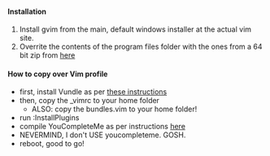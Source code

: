 #### Installation
1) Install gvim from the main, default windows installer at the actual vim site.
2) Overrite the contents of the program files folder with the ones from a 64 bit zip from [here](
https://bitbucket.org/Alexander-Shukaev/vim-for-windows )

#### How to copy over Vim profile

- first, install Vundle as per [these instructions](https://github.com/VundleVim/Vundle.vim/wiki/Vundle-for-Windows)
- then, copy the _vimrc to your home folder
    - ALSO: copy the bundles.vim to your home folder!
- run :InstallPlugins
- compile YouCompleteMe as per instructions [here](https://github.com/Valloric/YouCompleteMe#mac-os-x-super-quick-installation) 
- NEVERMIND, I don't USE youcompleteme. GOSH.
- reboot, good to go!
